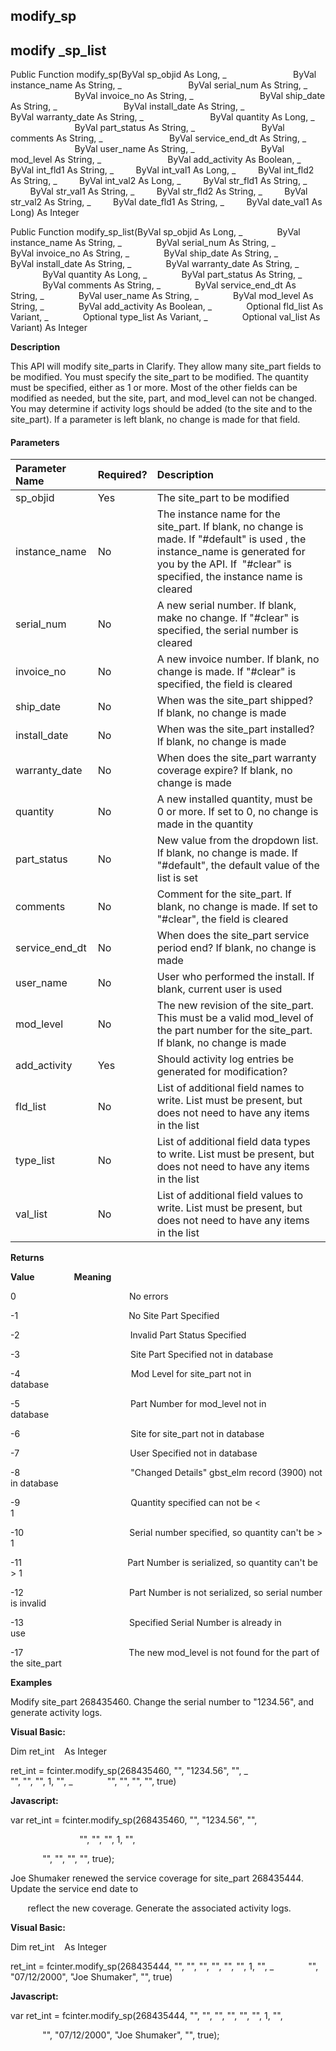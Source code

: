 modify_sp
---------

modify _sp_list
-----------------

Public Function modify_sp(ByVal sp_objid As Long, _
                          ByVal instance_name As String, _
                          ByVal serial_num As String, _
                          ByVal invoice_no As String, _
                          ByVal ship_date As String, _
                          ByVal install_date As String, _
                          ByVal warranty_date As String, _
                          ByVal quantity As Long, _
                          ByVal part_status As String, _
                          ByVal comments As String, _
                          ByVal service_end_dt As String, _
                          ByVal user_name As String, _
                          ByVal mod_level As String, _
                          ByVal add_activity As Boolean, _
        ByVal int_fld1 As String, _
        ByVal int_val1 As Long, _
        ByVal int_fld2 As String, _
        ByVal int_val2 As Long, _
        ByVal str_fld1 As String, _
        ByVal str_val1 As String, _
        ByVal str_fld2 As String, _
        ByVal str_val2 As String, _
        ByVal date_fld1 As String, _
        ByVal date_val1 As Long) As Integer

Public Function modify_sp_list(ByVal sp_objid As Long, _
             ByVal instance_name As String, _
             ByVal serial_num As String, _
             ByVal invoice_no As String, _
             ByVal ship_date As String, _
             ByVal install_date As String, _
             ByVal warranty_date As String, _
             ByVal quantity As Long, _
             ByVal part_status As String, _
             ByVal comments As String, _
             ByVal service_end_dt As String, _
             ByVal user_name As String, _
             ByVal mod_level As String, _
             ByVal add_activity As Boolean, _
             Optional fld_list As Variant, _
             Optional type_list As Variant, _
             Optional val_list As Variant) As Integer

**Description**

This API will modify site_parts in Clarify. They allow many site_part fields to be modified. You must specify the site_part to be modified. The quantity must be specified, either as 1 or more. Most of the other fields can be modified as needed, but the site, part, and mod_level can not be changed. You may determine if activity logs should be added (to the site and to the site_part). If a parameter is left blank, no change is made for that field.

#### Parameters

| Parameter Name | Required? | Description |
|:--- |:--- |:--- |
| sp_objid | Yes | The site_part to be modified |
| instance_name | No | The instance name for the site_part. If blank, no change is made. If "#default" is used , the instance_name is generated for you by the API. If  "#clear" is specified, the instance name is cleared |
| serial_num | No | A new serial number. If blank, make no change. If "#clear" is specified, the serial number is cleared |
| invoice_no | No | A new invoice number. If blank, no change is made. If "#clear" is specified, the field is cleared |
| ship_date | No | When was the site_part shipped?  If blank, no change is made |
| install_date | No | When was the site_part installed? If blank, no change is made |
| warranty_date | No | When does the site_part warranty coverage expire? If blank, no change is made |
| quantity | No | A new installed quantity, must be 0 or more. If set to 0, no change is made in the quantity |
| part_status | No | New value from the dropdown list. If blank, no change is made. If "#default", the default value of the list is set |
| comments | No | Comment for the site_part. If blank, no change is made. If set to "#clear", the field is cleared |
| service_end_dt | No | When does the site_part service period end? If blank, no change is made |
| user_name | No | User who performed the install. If blank, current user is used |
| mod_level | No | The new revision of the site_part. This must be a valid mod_level of the part number for the site_part. If blank, no change is made |
| add_activity | Yes | Should activity log entries be generated for modification? |
| fld_list | No | List of additional field names to write. List must be present, but does not need to have any items in the list |
| type_list | No | List of additional field data types to write. List must be present, but does not need to have any items in the list |
| val_list | No | List of additional field values to write. List must be present, but does not need to have any items in the list |

**Returns**

**Value**                **Meaning**

0                                              No errors

-1                                             No Site Part Specified                                  

-2                                             Invalid Part Status Specified                           

-3                                             Site Part Specified not in database                     

-4                                             Mod Level for site_part not in database                 

-5                                             Part Number for mod_level not in database               

-6                                             Site for site_part not in database                      

-7                                             User Specified not in database                          

-8                                             "Changed Details" gbst_elm record (3900) not in database

-9                                             Quantity specified can not be < 1                        

-10                                           Serial number specified, so quantity can't be > 1       

-11                                           Part Number is serialized, so quantity can't be > 1      

-12                                           Part Number is not serialized, so serial number is invalid

-13                                           Specified Serial Number is already in use               

-17                                           The new mod_level is not found for the part of the site_part

**Examples**

 Modify site_part 268435460. Change the serial number to "1234.56", and generate activity logs.

**Visual Basic:**

Dim ret_int    As Integer

ret_int = fcinter.modify_sp(268435460, "", "1234.56", "", _
                            "", "", "", 1, "", _
             "", "", "", "", true)

**Javascript:**

var ret_int = fcinter.modify_sp(268435460, "", "1234.56", "",

                            "", "", "", 1, "",

             "", "", "", "", true);

 Joe Shumaker renewed the service coverage for site_part 268435444. Update the service end date to

       reflect the new coverage. Generate the associated activity logs.

**Visual Basic:**

Dim ret_int    As Integer

ret_int = fcinter.modify_sp(268435444, "", "", "", "", "", "", 1, "", _
             "", "07/12/2000", "Joe Shumaker", "", true)

**Javascript:**

var ret_int = fcinter.modify_sp(268435444, "", "", "", "", "", "", 1, "",

             "", "07/12/2000", "Joe Shumaker", "", true);